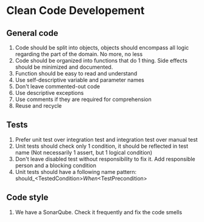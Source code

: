 # Clean Code Developement 

## General code
1. Code should be split into objects, objects should encompass all logic regarding the part of the domain. No more, no less
2. Code should be organized into functions that do 1 thing. Side effects should be minimized and documented.
3. Function should be easy to read and understand
4. Use self-descriptive variable and parameter names
5. Don't leave commented-out code
6. Use descriptive exceptions
7. Use comments if they are required for comprehension
8. Reuse and recycle

## Tests
1. Prefer unit test over integration test and integration test over manual test
2. Unit tests should check only 1 condition, it should be reflected in test name (Not necessarily 1 assert, but 1 logical condition)
3. Don't leave disabled test without responsibility to fix it. Add responsible person and a blocking condition
4. Unit tests should have a following name pattern: should_\<TestedCondition\>_When_\<TestPrecondition\>

## Code style
1. We have a SonarQube. Check it frequently and fix the code smells
